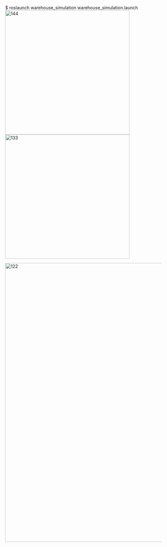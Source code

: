 $ roslaunch warehouse_simulation warehouse_simulation.launch
<img width="400" height="400" alt="144" src="https://github.com/user-attachments/assets/729a3d13-106c-4f5e-8b61-0c19a6f9465a" /> <img width="400" height="400" alt="133" src="https://github.com/user-attachments/assets/9e6efd11-96bc-47f1-82aa-b7e2e793adb8" />

<img width="1846" height="898" alt="122" src="https://github.com/user-attachments/assets/6878cc29-8d36-44c7-b324-64e77dfbb91a" />
